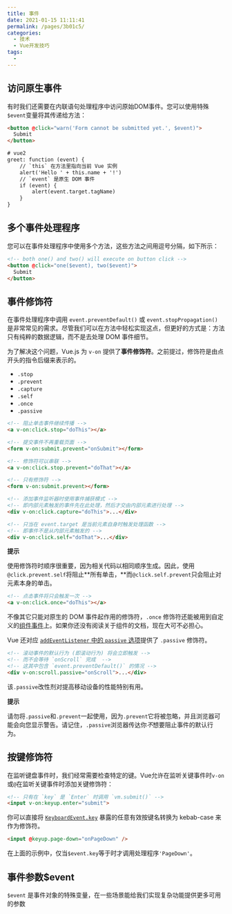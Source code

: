 ```yaml
---
title: 事件
date: 2021-01-15 11:11:41
permalink: /pages/3b01c5/
categories:
  - 技术
  - Vue开发技巧
tags:
  - 
---
```

## 访问原生事件

有时我们还需要在内联语句处理程序中访问原始DOM事件。您可以使用特殊`$event`变量将其传递给方法：

```html
<button @click="warn('Form cannot be submitted yet.', $event)">
  Submit
</button>

# vue2
greet: function (event) {
    // `this` 在方法里指向当前 Vue 实例
    alert('Hello ' + this.name + '!')
    // `event` 是原生 DOM 事件
    if (event) {
    	alert(event.target.tagName)
    }
}
```



## 多个事件处理程序

您可以在事件处理程序中使用多个方法，这些方法之间用逗号分隔，如下所示：

```html
<!-- both one() and two() will execute on button click -->
<button @click="one($event), two($event)">
  Submit
</button>
```



## 事件修饰符

在事件处理程序中调用 `event.preventDefault()` 或 `event.stopPropagation()` 是非常常见的需求。尽管我们可以在方法中轻松实现这点，但更好的方式是：方法只有纯粹的数据逻辑，而不是去处理 DOM 事件细节。

为了解决这个问题，Vue.js 为 `v-on` 提供了**事件修饰符**。之前提过，修饰符是由点开头的指令后缀来表示的。

- `.stop`
- `.prevent`
- `.capture`
- `.self`
- `.once`
- `.passive`

```html
<!-- 阻止单击事件继续传播 -->
<a v-on:click.stop="doThis"></a>

<!-- 提交事件不再重载页面 -->
<form v-on:submit.prevent="onSubmit"></form>

<!-- 修饰符可以串联 -->
<a v-on:click.stop.prevent="doThat"></a>

<!-- 只有修饰符 -->
<form v-on:submit.prevent></form>

<!-- 添加事件监听器时使用事件捕获模式 -->
<!-- 即内部元素触发的事件先在此处理，然后才交由内部元素进行处理 -->
<div v-on:click.capture="doThis">...</div>

<!-- 只当在 event.target 是当前元素自身时触发处理函数 -->
<!-- 即事件不是从内部元素触发的 -->
<div v-on:click.self="doThat">...</div>
```



**提示**

使用修饰符时顺序很重要，因为相关代码以相同顺序生成。因此，使用`@click.prevent.self`将阻止**所有单击，**而`@click.self.prevent`只会阻止对元素本身的单击。

```html
<!-- 点击事件将只会触发一次 -->
<a v-on:click.once="doThis"></a>
```



不像其它只能对原生的 DOM 事件起作用的修饰符，`.once` 修饰符还能被用到自定义的[组件事件](https://cn.vuejs.org/v2/guide/components-custom-events.html)上。如果你还没有阅读关于组件的文档，现在大可不必担心。

Vue 还对应 [`addEventListener` 中的 `passive` 选项](https://developer.mozilla.org/en-US/docs/Web/API/EventTarget/addEventListener#Parameters)提供了 `.passive` 修饰符。

```html
<!-- 滚动事件的默认行为 (即滚动行为) 将会立即触发 -->
<!-- 而不会等待 `onScroll` 完成  -->
<!-- 这其中包含 `event.preventDefault()` 的情况 -->
<div v-on:scroll.passive="onScroll">...</div>
```



该`.passive`改性剂对提高移动设备的性能特别有用。

**提示**

请勿将`.passive`和`.prevent`一起使用，因为`.prevent`它将被忽略，并且浏览器可能会向您显示警告。请记住，`.passive`浏览器传达你*不*想要阻止事件的默认行为。

## 按键修饰符

在监听键盘事件时，我们经常需要检查特定的键。Vue允许在监听关键事件时`v-on`或`@`在监听关键事件时添加关键修饰符：

```html
<!-- 只有在 `key` 是 `Enter` 时调用 `vm.submit()` -->
<input v-on:keyup.enter="submit">
```



你可以直接将 [`KeyboardEvent.key`](https://developer.mozilla.org/en-US/docs/Web/API/KeyboardEvent/key/Key_Values) 暴露的任意有效按键名转换为 kebab-case 来作为修饰符。

```html
<input @keyup.page-down="onPageDown" />
```



在上面的示例中，仅当`$event.key`等于时才调用处理程序`'PageDown'`。

## **事件参数$event**

`$event` 是事件对象的特殊变量，在一些场景能给我们实现复杂功能提供更多可用的参数